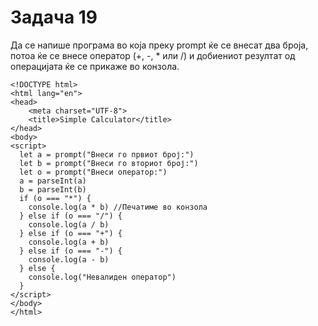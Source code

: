 # Задача 19

Да се напише програма во која преку prompt ќе се внесат два броја,
потоа ќе се внесе оператор (+, -, * или /) и добиениот резултат од
операцијата ќе се прикаже во конзола.

~~~
<!DOCTYPE html>
<html lang="en">
<head>
    <meta charset="UTF-8">
    <title>Simple Calculator</title>
</head>
<body>
<script>
  let a = prompt("Внеси го првиот број:")
  let b = prompt("Внеси го вториот број:")
  let o = prompt("Внеси оператор:")
  a = parseInt(a)
  b = parseInt(b)
  if (o === "*") {
    console.log(a * b) //Печатиме во конзола
  } else if (o === "/") {
    console.log(a / b)
  } else if (o === "+") {
    console.log(a + b)
  } else if (o === "-") {
    console.log(a - b)
  } else {
    console.log("Невалиден оператор")
  }
</script>
</body>
</html>
~~~